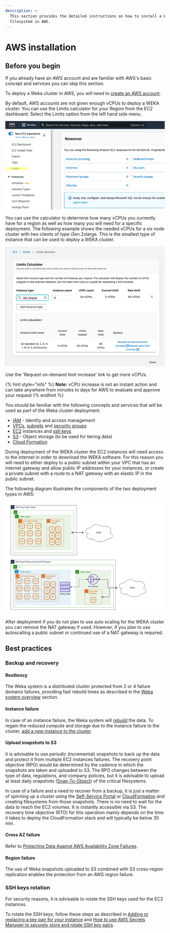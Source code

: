 ```yaml
---
description: >-
  This section provides the detailed instructions on how to install a Weka
  filesystem in AWS.
---
```


# AWS installation

## Before you begin

If you already have an AWS account and are familiar with AWS's basic concept and services you can skip this section.

To deploy a Weka cluster in AWS, you will need to [create an AWS account](https://aws.amazon.com/account/).  

By default, AWS accounts are not given enough vCPUs to deploy a WEKA cluster.  You can use the Limits calculator for your Region from the EC2 dashboard.  Select the Limits option from the left hand side menu.

![EC2 Limits location](../../.gitbook/assets/ec2_limits.png)

You can use the calculator to determine how many vCPUs you currently have for a region as well as how many you will need for a specific deployment.  The following example shows the needed vCPUs for a six node cluster with two clients of type i3en.2xlarge.  This is the smallest type of instance that can be used to deploy a WEKA cluster.

![vCPUs limits calculator](../../.gitbook/assets/limit_calc.png)

Use the 'Request on-demand limit increase' link to get more vCPUs.

{% hint style="info" %}
**Note:** vCPU increase is not an instant action and can take anywhere from minutes to days for AWS to evaluate and approve your request
{% endhint %}

You should be familiar with the following concepts and services that will be used as part of the Weka cluster deployment:

* [IAM](https://docs.aws.amazon.com/IAM/latest/UserGuide/introduction.html) - Identity and access management
* [VPCs](https://docs.aws.amazon.com/vpc/latest/userguide/what-is-amazon-vpc.html), [subnets](https://docs.aws.amazon.com/vpc/latest/userguide/VPC\_Subnets.html) and [security groups](https://docs.aws.amazon.com/vpc/latest/userguide/VPC\_SecurityGroups.html)
* [EC2](https://aws.amazon.com/documentation/ec2/) instances and [ssh keys](https://docs.aws.amazon.com/AWSEC2/latest/UserGuide/ec2-key-pairs.html)
* [S3](https://docs.aws.amazon.com/AmazonS3/latest/dev/Introduction.html) - Object storage (to be used for tiering data)&#x20;
* [Cloud Formation](https://aws.amazon.com/documentation/cloudformation/)

During deployment of the WEKA cluster the EC2 instances will need access to the internet in order to download the WEKA software.  For this reason you will need to either deploy to a public subnet within your VPC that has an internet gateway and allow public IP addresses for your instances, or create a private subnet with a route to a NAT gateway with an elastic IP in the public subnet.

The following diagram illustrates the components of the two deployment types in AWS:

![AWS Architecture Diagram](../../.gitbook/assets/aws_vpc_layout1.png)

After deployment if you do not plan to use auto scaling for the WEKA cluster you can remove the NAT gateway if used.  However, if you plan to use autoscalling a public subnet or continued use of a NAT gatweay is required.

## Best practices

### Backup and recovery

#### Resiliency

The Weka system is a distributed cluster protected from 2 or 4 failure domains failures, providing fast rebuild times as described in the [Weka system overview](../../overview/about.md#weka-functionality-features) section.

#### Instance failure

In case of an instance failure, the Weka system will [rebuild](../../overview/about.md#distributed-network-scheme) the data. To regain the reduced compute and storage due to the instance failure to the cluster, [add a new instance to the cluster](../../usage/expanding-and-shrinking-cluster-resources/stages-in-adding-a-backend-host.md).

#### Upload snapshots to S3

It is advisable to use periodic (incremental) snapshots to back up the data and protect it from multiple EC2 instances failures. The recovery point objective (RPO) would be determined by the cadence in which the snapshots are taken and uploaded to S3. The RPO changes between the type of data, regulations, and company policies, but it is advisable to upload at least daily snapshots ([Snap-To-Object](../../fs/snap-to-obj/#about-snap-to-object)) of the critical filesystems.

In case of a failure and a need to recover from a backup, it is just a matter of spinning up a cluster using the [Self-Service Portal](self-service-portal.md) or [CloudFormation](cloudformation.md) and creating filesystems from those snapshots. There is no need to wait for the data to reach the EC2 volumes. It is instantly accessible via S3. The recovery time objective (RTO) for this operation mainly depends on the time it takes to deploy the CloudFormation stack and will typically be below 30 min.

#### Cross AZ failure

Refer to [Protecting Data Against AWS Availability Zone Failures](../../fs/snap-to-obj/#protecting-data-against-aws-availability-zone-failures).

#### Region failure

The use of Weka snapshots uploaded to S3 combined with S3 cross-region replication enables the protection from an AWS region failure.

### SSH keys rotation

For security reasons, it is advisable to rotate the SSH keys used for the EC2 instances.&#x20;

To rotate the SSH keys, follow these steps as described in [Adding or replacing a key pair for your instance](https://docs.aws.amazon.com/AWSEC2/latest/UserGuide/ec2-key-pairs.html#replacing-key-pair) and [How to use AWS Secrets Manager to securely store and rotate SSH key pairs](https://aws.amazon.com/blogs/security/how-to-use-aws-secrets-manager-securely-store-rotate-ssh-key-pairs/).

